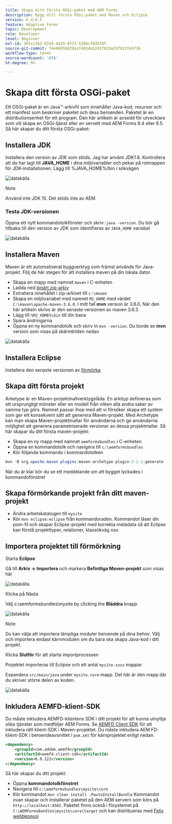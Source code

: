 ```yaml
---
title: Skapa ditt första OSGi-paket med AEM Forms
description: Bygg ditt första OSGi-paket med Maven och Eclipse
version: 6.4,6.5
feature: Adaptive Forms
topic: Development
role: Developer
level: Beginner
exl-id: 307cc3b2-87e5-4429-8f21-5266cf03b78f
source-git-commit: f4e86059d29acf402de5242f033a25f913febf36
workflow-type: tm+mt
source-wordcount: '674'
ht-degree: 0%

---
```


# Skapa ditt första OSGi-paket

Ett OSGi-paket är en Java™-arkivfil som innehåller Java-kod, resurser och ett manifest som beskriver paketet och dess beroenden. Paketet är en distributionsenhet för ett program. Den här artikeln är avsedd för utvecklare som vill skapa en OSGi-tjänst eller en servett med AEM Forms 6.4 eller 6.5. Så här skapar du ditt första OSGi-paket:


## Installera JDK

Installera den version av JDK som stöds. Jag har använt JDK1.8. Kontrollera att du har lagt till **JAVA_HOME** i dina miljövariabler och pekar på rotmappen för JDK-installationen.
Lägg till %JAVA_HOME%/bin i sökvägen

![datakälla](assets/java-home.JPG)

>[!NOTE]
> Använd inte JDK 15. Det stöds inte av AEM.

### Testa JDK-versionen

Öppna ett nytt kommandotolkfönster och skriv: `java -version`. Du bör gå tillbaka till den version av JDK som identifieras av `JAVA_HOME` variabel

![datakälla](assets/java-version.JPG)

## Installera Maven

Maven är ett automatiserat byggverktyg som främst används för Java-projekt. Följ de här stegen för att installera maven på din lokala dator.

* Skapa en mapp med namnet `maven` i C-enheten
* Ladda ned [binärt zip-arkiv](https://maven.apache.org/download.cgi)
* Extrahera innehållet i zip-arkivet till `c:\maven`
* Skapa en miljövariabel med namnet `M2_HOME` med värdet `C:\maven\apache-maven-3.6.0`. I mitt fall **mvn** version är 3.6.0. När den här artikeln skrivs är den senaste versionen av maven 3.6.3
* Lägg till `%M2_HOME%\bin` till din bana
* Spara ändringarna
* Öppna en ny kommandotolk och skriv in `mvn -version`. Du borde se **mvn** version som visas på skärmbilden nedan

![datakälla](assets/mvn-version.JPG)


## Installera Eclipse

Installera den senaste versionen av [förmörka](https://www.eclipse.org/downloads/)

## Skapa ditt första projekt

Arketype är en Maven-projektmallverktygslåda. En arkityp definieras som ett ursprungligt mönster eller en modell från vilken alla andra saker av samma typ görs. Namnet passar ihop med att vi försöker skapa ett system som ger ett konsekvent sätt att generera Maven-projekt. Med Archetype kan man skapa Maven-projektmallar för användarna och ge användarna möjlighet att generera parametriserade versioner av dessa projektmallar.
Så här skapar du ditt första maven-projekt:

* Skapa en ny mapp med namnet `aemformsbundles` i C-enheten
* Öppna en kommandotolk och navigera till `c:\aemformsbundles`
* Kör följande kommando i kommandotolken

```java
mvn -B org.apache.maven.plugins:maven-archetype-plugin:3.2.1:generate -D archetypeGroupId=com.adobe.aem -D archetypeArtifactId=aem-project-archetype -D archetypeVersion=36 -D appTitle="My Site" -D appId="mysite" -D groupId="com.mysite" -D aemVersion=6.5.13
```

När du är klar bör du se ett meddelande om att bygget lyckades i kommandofönstret

## Skapa förmörkande projekt från ditt maven-projekt

* Ändra arbetskatalogen till `mysite`
* Kör `mvn eclipse:eclipse` från kommandoraden. Kommandot läser din pom-fil och skapar Eclipse-projekt med korrekta metadata så att Eclipse kan förstå projekttyper, relationer, klassökväg osv.

## Importera projektet till förmörkning

Starta **Eclipse**

Gå till **Arkiv -> Importera** och markera **Befintliga Maven-projekt** som visas här

![datakälla](assets/import-mvn-project.JPG)

Klicka på Nästa

Välj c:\aemformsbundles\mysite by clicking the **Bläddra** knapp

![datakälla](assets/mysite-eclipse-project.png)

>[!NOTE]
>Du kan välja att importera lämpliga moduler beroende på dina behov. Välj och importera endast kärnmodulen om du bara ska skapa Java-kod i ditt projekt.

Klicka **Slutför** för att starta importprocessen

Projektet importeras till Eclipse och ett antal `mysite.xxxx` mappar

Expandera `src/main/java` under `mysite.core` mapp. Det här är den mapp där du skriver större delen av koden.

![datakälla](assets/mysite-core-project.png)

## Inkludera AEMFD-klient-SDK

Du måste inkludera AEMFD-klientens SDK i ditt projekt för att kunna utnyttja olika tjänster som medföljer AEM Forms. Se [AEMFD Client SDK](https://mvnrepository.com/artifact/com.adobe.aemfd/aemfd-client-sdk) för att inkludera rätt klient-SDK i Maven-projektet. Du måste inkludera AEM FD-klient-SDK i beroendeavsnittet i `pom.xml` för kärnprojektet enligt nedan.

```xml
<dependency>
    <groupId>com.adobe.aemfd</groupId>
    <artifactId>aemfd-client-sdk</artifactId>
    <version>6.0.122</version>
</dependency>
```

Så här skapar du ditt projekt:

* Öppna **kommandotolkfönstret**
* Navigera till `c:\aemformsbundles\mysite\core`
* Kör kommandot `mvn clean install -PautoInstallBundle`
Kommandot ovan skapar och installerar paketet på den AEM servern som körs på `http://localhost:4502`. Paketet finns också i filsystemet på
   `C:\AEMFormsBundles\mysite\core\target` och kan distribueras med [Felix webbkonsol](http://localhost:4502/system/console/bundles)
